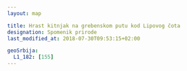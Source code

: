 ```yaml
---
layout: map

title: Hrast kitnjak na grebenskom putu kod Lipovog čota
designation: Spomenik prirode
last_modified_at: 2018-07-30T09:53:15+02:00

geoSrbija:
  L1_182: [155]
---
```

